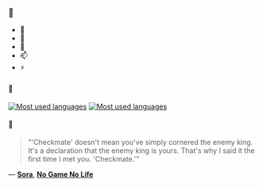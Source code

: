 ### 👋

- 🔭
- 🌱
- 💬
- 📫
- ⚡

#### 🧏

[![Most used languages](https://github-readme-stats-aynah.vercel.app/api/top-langs/?username=aynh&theme=solarized-dark&langs_count=6&layout=compact&hide_title=true)](https://github.com/anuraghazra/github-readme-stats#gh-dark-mode-only)
[![Most used languages](https://github-readme-stats-aynah.vercel.app/api/top-langs/?username=aynh&theme=solarized-light&langs_count=6&layout=compact&hide_title=true)](https://github.com/anuraghazra/github-readme-stats#gh-light-mode-only)

#### 💬

> "'Checkmate' doesn't mean you've simply cornered the enemy king. It's a declaration that the enemy king is yours. That's why I said it the first time I met you. 'Checkmate.'"

&mdash; [**Sora**](https://myanimelist.net/character.php?q=Sora&cat=character), [**No Game No Life**](https://myanimelist.net/search/all?q=No%20Game%20No%20Life&cat=all)
